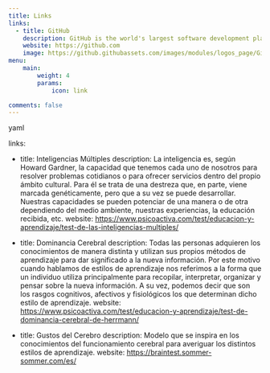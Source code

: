 ```yaml
---
title: Links
links:
  - title: GitHub
    description: GitHub is the world's largest software development platform.
    website: https://github.com
    image: https://github.githubassets.com/images/modules/logos_page/GitHub-Mark.png
menu:
    main: 
        weight: 4
        params:
            icon: link

comments: false
---
```



yaml

links:
  - title: Inteligencias Múltiples
    description: La inteligencia es, según Howard Gardner, la capacidad que tenemos cada uno de nosotros para resolver problemas cotidianos o para ofrecer servicios dentro del propio ámbito cultural. Para él se trata de una destreza que, en parte, viene marcada genéticamente, pero que a su vez se puede desarrollar. Nuestras capacidades se pueden potenciar de una manera o de otra dependiendo del medio ambiente, nuestras experiencias, la educación recibida, etc.
    website: https://www.psicoactiva.com/test/educacion-y-aprendizaje/test-de-las-inteligencias-multiples/

  - title: Dominancia Cerebral
    description: Todas las personas adquieren los conocimientos de manera distinta y utilizan sus propios métodos de aprendizaje para dar significado a la nueva información. Por este motivo cuando hablamos de estilos de aprendizaje nos referimos a la forma que un individuo utiliza principalmente para recopilar, interpretar, organizar y pensar sobre la nueva información. A su vez, podemos decir que son los rasgos cognitivos, afectivos y fisiológicos los que determinan dicho estilo de aprendizaje.
    website: https://www.psicoactiva.com/test/educacion-y-aprendizaje/test-de-dominancia-cerebral-de-herrmann/

 - title: Gustos del Cerebro
    description: Modelo que se inspira en los conocimientos del funcionamiento cerebral para averiguar los distintos estilos de aprendizaje. 
    website: https://braintest.sommer-sommer.com/es/
